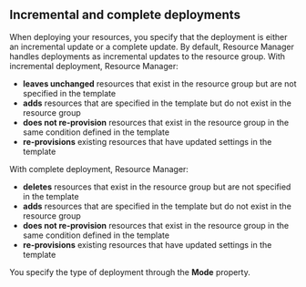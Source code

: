 ## Incremental and complete deployments
When deploying your resources, you specify that the deployment is either an incremental update or a complete update. By default, Resource Manager handles deployments as incremental updates to the resource group. With incremental deployment, Resource Manager:

* **leaves unchanged** resources that exist in the resource group but are not specified in the template
* **adds** resources that are specified in the template but do not exist in the resource group 
* **does not re-provision** resources that exist in the resource group in the same condition defined in the template
* **re-provisions** existing resources that have updated settings in the template

With complete deployment, Resource Manager:

* **deletes** resources that exist in the resource group but are not specified in the template
* **adds** resources that are specified in the template but do not exist in the resource group 
* **does not re-provision** resources that exist in the resource group in the same condition defined in the template
* **re-provisions** existing resources that have updated settings in the template

You specify the type of deployment through the **Mode** property.

